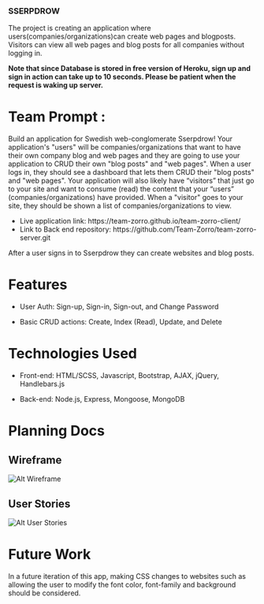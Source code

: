 ### SSERPDROW
The project is creating an application where users(companies/organizations)can create web pages and blogposts. Visitors can view all web pages and blog posts for all companies without logging in.

 <strong>Note that since Database is stored in free version of Heroku, sign up and sign in action can take up to 10 seconds. Please be patient when the request is waking up server.</strong>


# Team Prompt :
Build an application for Swedish web-conglomerate Sserpdrow! Your application's "users" will be companies/organizations that want to have their own company blog and web pages and they are going to use your application to CRUD their own "blog posts" and "web pages". When a user logs in, they should see a dashboard that lets them CRUD their "blog posts" and "web pages". Your application will also likely have “visitors” that just go to your site and want to consume (read) the content that your “users” (companies/organizations) have provided. When a "visitor" goes to your site, they should be shown a list of companies/organizations to view.

<ul>
  <li>Live application link: https://team-zorro.github.io/team-zorro-client/ </li> 
  <li>Link to Back end repository: https://github.com/Team-Zorro/team-zorro-server.git </li>
</ul>

After a user signs in to Sserpdrow they can create websites and blog posts.

# Features
* User Auth: Sign-up, Sign-in, Sign-out, and Change Password

* Basic CRUD actions: Create, Index (Read), Update, and Delete

# Technologies Used
* Front-end: HTML/SCSS, Javascript, Bootstrap, AJAX, jQuery, Handlebars.js

* Back-end: Node.js, Express, Mongoose, MongoDB

# Planning Docs

## Wireframe
![Alt Wireframe](Wireframe.png?raw=true)

## User Stories
![Alt User Stories](User-Stories.png?raw=true)

# Future Work
In a future iteration of this app, making CSS changes to websites such as allowing
the user to modify the font color, font-family and background should be considered.
